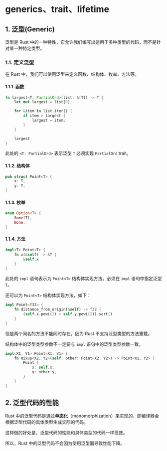 # generics、trait、lifetime

## 1. 泛型(Generic)

泛型是 Rust 中的一种特性，它允许我们编写出适用于多种类型的代码，而不是针对某一种特定类型。

### 1.1. 定义泛型

在 Rust 中，我们可以使用泛型来定义函数、结构体、枚举、方法等。

#### 1.1.1. 函数

```rust
fn largest<T: PartialOrd>(list: &[T]) -> T {
    let mut largest = list[0];

    for &item in list.iter() {
        if item > largest {
            largest = item;
        }
    }

    largest
}
```

此处的 `<T: PartialOrd>` 表示泛型 `T` 必须实现 `PartialOrd` trait。

#### 1.1.2. 结构体

```rust
pub struct Point<T> {
    x: T,
    y: T,
}
```

#### 1.1.3. 枚举

```rust
enum Option<T> {
    Some(T),
    None,
}
```

#### 1.1.4. 方法

```rust
impl<T> Point<T> {
    fn x(&self) -> &T {
        &self.x
    }
}
```

此处的 `impl` 语句表示为 `Point<T>` 结构体实现方法。必须在 `impl` 语句中指定泛型 `T`。

还可以为 `Point<T>` 结构体实现方法，如下：

```rust
impl Point<f32> {
    fn distance_from_origin(&self) -> f32 {
        (self.x.powi(2) + self.y.powi(2)).sqrt()
    }
}
```

但是两个同名的方法不能同时存在，因为 Rust 不支持泛型类型的方法重载。

结构体中的泛型类型参数不一定要与 `impl` 语句中的泛型类型参数一致。

```rust
impl<X1, Y1> Point<X1, Y1> {
    fn mixup<X2, Y2>(self, other: Point<X2, Y2>) -> Point<X1, Y2> {
        Point {
            x: self.x,
            y: other.y,
        }
    }
}
```

## 2. 泛型代码的性能

Rust 中的泛型代码是通过**单态化**（monomorphization）来实现的，即编译器会根据泛型代码的具体类型生成实际的代码。

这样做的好处是，泛型代码的性能和具体类型的代码一样高效。

所以，Rust 中的泛型代码不会因为使用泛型而导致性能下降。
